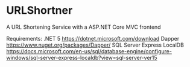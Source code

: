 # URLShortner
A URL Shortening Service with a ASP.NET Core MVC frontend

Requirements:
.NET 5 https://dotnet.microsoft.com/download
Dapper https://www.nuget.org/packages/Dapper/
SQL Server Express LocalDB https://docs.microsoft.com/en-us/sql/database-engine/configure-windows/sql-server-express-localdb?view=sql-server-ver15
